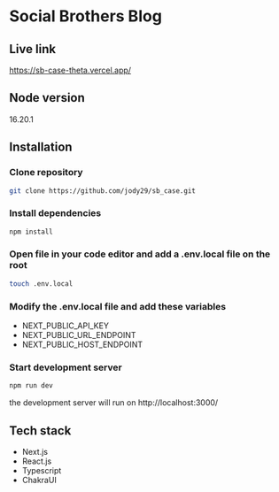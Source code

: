 # Social Brothers Blog

## Live link
https://sb-case-theta.vercel.app/

## Node version
16.20.1

## Installation
### Clone repository
```bash
git clone https://github.com/jody29/sb_case.git
```

### Install dependencies
```bash
npm install
```

### Open file in your code editor and add a .env.local file on the root
```bash
touch .env.local
```

### Modify the .env.local file and add these variables
- NEXT_PUBLIC_API_KEY
- NEXT_PUBLIC_URL_ENDPOINT
- NEXT_PUBLIC_HOST_ENDPOINT

### Start development server
```bash
npm run dev
```

the development server will run on http://localhost:3000/

## Tech stack
- Next.js
- React.js
- Typescript
- ChakraUI



